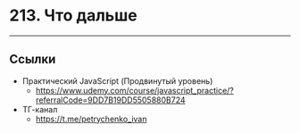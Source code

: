 # 213. Что дальше

---

## Ссылки

- Практический JavaScript (Продвинутый уровень)
	- https://www.udemy.com/course/javascript_practice/?referralCode=9DD7B19DD5505880B724
- ТГ-канал
	- https://t.me/petrychenko_ivan
